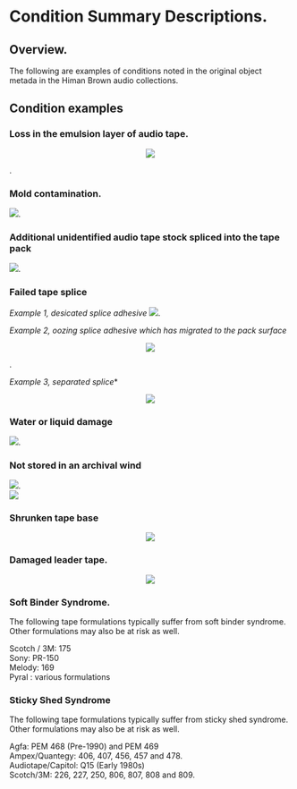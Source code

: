# Condition Summary Descriptions. 

  
## Overview. 
The following are examples of conditions noted in the original object metada in the Himan Brown audio collections.  

## Condition examples

### Loss in the emulsion layer of audio tape.  
<p align="center"><img src="emusion_1.jpg" /></p>. 

### Mold contamination.  
![](mold_1.jpg). 

### Additional unidentified audio tape stock spliced into the tape pack 
![](multiStock_1.jpg). 

### Failed tape splice   

*Example 1, desicated splice adhesive* 
![](splice_1a.jpg). 

*Example 2, oozing splice adhesive which has migrated to the pack surface*  
<p align="center"><img src="splice_2.jpg" /></p>. 
  
*Example 3, separated splice**  
<p align="center"><img src="splice_3.jpg" /></p>

### Water or liquid damage
![](waterdamage_1.jpg). 

### Not stored in an archival wind 
![](wind_1.jpg).   
![](wind_2.jpg)

### Shrunken tape base 
<p align="center"><img src="shrunken_1.jpg" /></p>

### Damaged leader tape. 
<p align="center"><img src="damagedLeader_1.jpg" /></p>
  
### Soft Binder Syndrome. 

The following tape formulations typically suffer from soft binder syndrome. Other formulations may also be at risk as well.

Scotch / 3M: 175   
Sony: PR-150   
Melody: 169   
Pyral : various formulations   

### Sticky Shed Syndrome
  
  
The following tape formulations typically suffer from sticky shed syndrome.  Other formulations may also be at risk as well.  


Agfa: PEM 468 \(Pre-1990\) and PEM 469      
Ampex/Quantegy:  406, 407, 456, 457 and 478.    
Audiotape/Capitol: Q15 \(Early 1980s\)  
Scotch/3M: 226, 227, 250, 806, 807, 808 and 809.  

